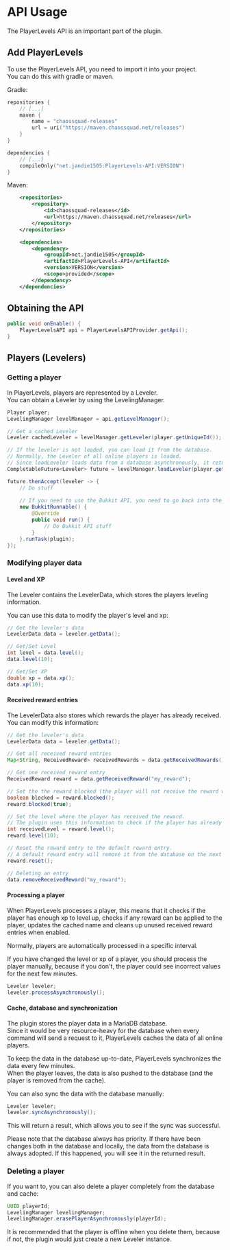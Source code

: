 # API Usage
The PlayerLevels API is an important part of the plugin.

## Add PlayerLevels
To use the PlayerLevels API, you need to import it into your project.  
You can do this with gradle or maven.
  
Gradle:
```kotlin
repositories {
    // [...]
    maven {
        name = "chaossquad-releases"
        url = uri("https://maven.chaossquad.net/releases")
    }
}

dependencies {
    // [...]
    compileOnly("net.jandie1505:PlayerLevels-API:VERSION")
}
```

Maven:
```xml
    <repositories>
        <repository>
            <id>chaossquad-releases</id>
            <url>https://maven.chaossquad.net/releases</url>
        </repository>
    </repositories>

    <dependencies>
        <dependency>
            <groupId>net.jandie1505</groupId>
            <artifactId>PlayerLevels-API</artifactId>
            <version>VERSION</version>
            <scope>provided</scope>
        </dependency>
    </dependencies>
```

## Obtaining the API

```java
public void onEnable() {
    PlayerLevelsAPI api = PlayerLevelsAPIProvider.getApi();
}
```

## Players (Levelers)

### Getting a player
In PlayerLevels, players are represented by a Leveler.  
You can obtain a Leveler by using the LevelingManager.

```java
Player player;
LevelingManager levelManager = api.getLevelManager();

// Get a cached Leveler
Leveler cachedLeveler = levelManager.getLeveler(player.getUniqueId());

// If the leveler is not loaded, you can load it from the database.
// Normally, the Leveler of all online players is loaded.
// Since loadLeveler loads data from a database asynchronously, it returns a CompletableFuture of an Leveler.
CompletableFuture<Leveler> future = levelManager.loadLeveler(player.getUniqueId());

future.thenAccept(leveler -> {
    // Do stuff
    
    // If you need to use the Bukkit API, you need to go back into the main thread
    new BukkitRunnable() {
        @Override
        public void run() {
            // Do Bukkit API stuff
        }
    }.runTask(plugin);
});
```

### Modifying player data
#### Level and XP
The Leveler contains the LevelerData, which stores the players leveling information.

You can use this data to modify the player's level and xp:
```java
// Get the leveler's data
LevelerData data = leveler.getData();

// Get/Set Level
int level = data.level();
data.level(10);

// Get/Set XP
double xp = data.xp();
data.xp(10);
```

#### Received reward entries
The LevelerData also stores which rewards the player has already received.  
You can modify this information:
```java
// Get the leveler's data
LevelerData data = leveler.getData();

// Get all received reward entries
Map<String, ReceivedReward> receivedRewards = data.getReceivedRewards();

// Get one received reward entry
ReceivedReward reward = data.getReceivedReward("my_reward");

// Set the the reward blocked (the player will not receive the reward when it's blocked)
boolean blocked = reward.blocked();
reward.blocked(true);

// Set the level where the player has received the reward.
// The plugin uses this information to check if the player has already received the reward.
int receivedLevel = reward.level();
reward.level(10);

// Reset the reward entry to the default reward entry.
// A default reward entry will remove it from the database on the next sync.
reward.reset();

// Deleting an entry
data.removeReceivedReward("my_reward");
```

#### Processing a player
When PlayerLevels processes a player, this means that it checks if the player has enough xp to level up,
checks if any reward can be applied to the player, updates the cached name and cleans up unused received reward entries when enabled.
  
Normally, players are automatically processed in a specific interval.
  
If you have changed the level or xp of a player, you should process the player manually, because if you don't,
the player could see incorrect values for the next few minutes.

```java
Leveler leveler;
leveler.processAsynchronously();
```

#### Cache, database and synchronization
The plugin stores the player data in a MariaDB database.  
Since it would be very resource-heavy for the database when every command will send a request to it,
PlayerLevels caches the data of all online players.
  
To keep the data in the database up-to-date, PlayerLevels synchronizes the data every few minutes.  
When the player leaves, the data is also pushed to the database (and the player is removed from the cache).
  
You can also sync the data with the database manually:
```java
Leveler leveler;
leveler.syncAsynchronously();
```

This will return a result, which allows you to see if the sync was successful.
  
Please note that the database always has priority.
If there have been changes both in the database and locally, the data from the database is always adopted.
If this happened, you will see it in the returned result.

### Deleting a player
If you want to, you can also delete a player completely from the database and cache:
```java
UUID playerId;
LevelingManager levelingManager;
levelingManager.erasePlayerAsynchronously(playerId);
```

It is recommended that the player is offline when you delete them,
because if not, the plugin would just create a new Leveler instance.